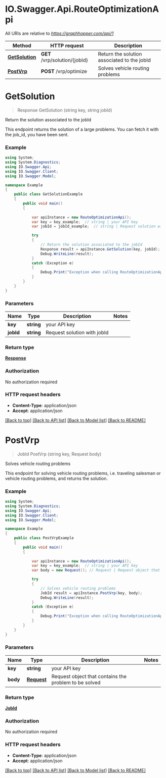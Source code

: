 # IO.Swagger.Api.RouteOptimizationApi

All URIs are relative to *https://graphhopper.com/api/1*

Method | HTTP request | Description
------------- | ------------- | -------------
[**GetSolution**](RouteOptimizationApi.md#getsolution) | **GET** /vrp/solution/{jobId} | Return the solution associated to the jobId
[**PostVrp**](RouteOptimizationApi.md#postvrp) | **POST** /vrp/optimize | Solves vehicle routing problems


<a name="getsolution"></a>
# **GetSolution**
> Response GetSolution (string key, string jobId)

Return the solution associated to the jobId

This endpoint returns the solution of a large problems. You can fetch it with the job_id, you have been sent. 

### Example
```csharp
using System;
using System.Diagnostics;
using IO.Swagger.Api;
using IO.Swagger.Client;
using IO.Swagger.Model;

namespace Example
{
    public class GetSolutionExample
    {
        public void main()
        {
            
            var apiInstance = new RouteOptimizationApi();
            var key = key_example;  // string | your API key
            var jobId = jobId_example;  // string | Request solution with jobId

            try
            {
                // Return the solution associated to the jobId
                Response result = apiInstance.GetSolution(key, jobId);
                Debug.WriteLine(result);
            }
            catch (Exception e)
            {
                Debug.Print("Exception when calling RouteOptimizationApi.GetSolution: " + e.Message );
            }
        }
    }
}
```

### Parameters

Name | Type | Description  | Notes
------------- | ------------- | ------------- | -------------
 **key** | **string**| your API key | 
 **jobId** | **string**| Request solution with jobId | 

### Return type

[**Response**](Response.md)

### Authorization

No authorization required

### HTTP request headers

 - **Content-Type**: application/json
 - **Accept**: application/json

[[Back to top]](#) [[Back to API list]](../README.md#documentation-for-api-endpoints) [[Back to Model list]](../README.md#documentation-for-models) [[Back to README]](../README.md)

<a name="postvrp"></a>
# **PostVrp**
> JobId PostVrp (string key, Request body)

Solves vehicle routing problems

This endpoint for solving vehicle routing problems, i.e. traveling salesman or vehicle routing problems, and returns the solution.

### Example
```csharp
using System;
using System.Diagnostics;
using IO.Swagger.Api;
using IO.Swagger.Client;
using IO.Swagger.Model;

namespace Example
{
    public class PostVrpExample
    {
        public void main()
        {
            
            var apiInstance = new RouteOptimizationApi();
            var key = key_example;  // string | your API key
            var body = new Request(); // Request | Request object that contains the problem to be solved

            try
            {
                // Solves vehicle routing problems
                JobId result = apiInstance.PostVrp(key, body);
                Debug.WriteLine(result);
            }
            catch (Exception e)
            {
                Debug.Print("Exception when calling RouteOptimizationApi.PostVrp: " + e.Message );
            }
        }
    }
}
```

### Parameters

Name | Type | Description  | Notes
------------- | ------------- | ------------- | -------------
 **key** | **string**| your API key | 
 **body** | [**Request**](Request.md)| Request object that contains the problem to be solved | 

### Return type

[**JobId**](JobId.md)

### Authorization

No authorization required

### HTTP request headers

 - **Content-Type**: application/json
 - **Accept**: application/json

[[Back to top]](#) [[Back to API list]](../README.md#documentation-for-api-endpoints) [[Back to Model list]](../README.md#documentation-for-models) [[Back to README]](../README.md)

